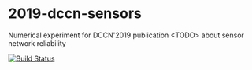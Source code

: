 # 2019-dccn-sensors
Numerical experiment for DCCN'2019 publication &lt;TODO> about sensor network reliability

[![Build Status](https://travis-ci.com/larioandr/2019-dccn-sensors.svg?branch=master)](https://travis-ci.com/larioandr/2019-dccn-sensors)
